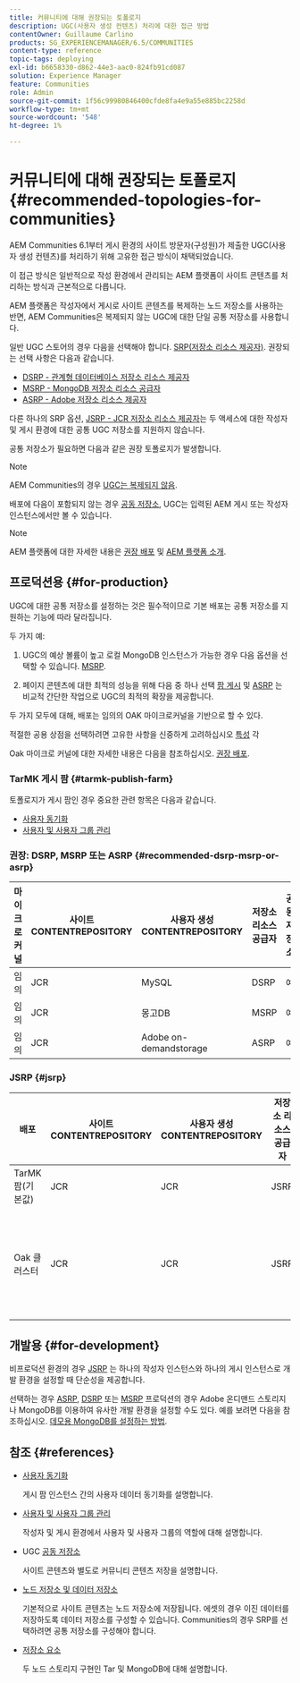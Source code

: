 ```yaml
---
title: 커뮤니티에 대해 권장되는 토폴로지
description: UGC(사용자 생성 컨텐츠) 처리에 대한 접근 방법
contentOwner: Guillaume Carlino
products: SG_EXPERIENCEMANAGER/6.5/COMMUNITIES
content-type: reference
topic-tags: deploying
exl-id: b6658330-d862-44e3-aac0-824fb91cd087
solution: Experience Manager
feature: Communities
role: Admin
source-git-commit: 1f56c99980846400cfde8fa4e9a55e885bc2258d
workflow-type: tm+mt
source-wordcount: '548'
ht-degree: 1%

---
```


# 커뮤니티에 대해 권장되는 토폴로지 {#recommended-topologies-for-communities}

AEM Communities 6.1부터 게시 환경의 사이트 방문자(구성원)가 제출한 UGC(사용자 생성 컨텐츠)를 처리하기 위해 고유한 접근 방식이 채택되었습니다.

이 접근 방식은 일반적으로 작성 환경에서 관리되는 AEM 플랫폼이 사이트 콘텐츠를 처리하는 방식과 근본적으로 다릅니다.

AEM 플랫폼은 작성자에서 게시로 사이트 콘텐츠를 복제하는 노드 저장소를 사용하는 반면, AEM Communities은 복제되지 않는 UGC에 대한 단일 공통 저장소를 사용합니다.

일반 UGC 스토어의 경우 다음을 선택해야 합니다. [SRP(저장소 리소스 제공자)](working-with-srp.md). 권장되는 선택 사항은 다음과 같습니다.

* [DSRP - 관계형 데이터베이스 저장소 리소스 제공자](dsrp.md)
* [MSRP - MongoDB 저장소 리소스 공급자](msrp.md)
* [ASRP - Adobe 저장소 리소스 제공자](asrp.md)

다른 하나의 SRP 옵션, [JSRP - JCR 저장소 리소스 제공자](jsrp.md)는 두 액세스에 대한 작성자 및 게시 환경에 대한 공통 UGC 저장소를 지원하지 않습니다.

공통 저장소가 필요하면 다음과 같은 권장 토폴로지가 발생합니다.

>[!NOTE]
>
>AEM Communities의 경우 [UGC는 복제되지 않음](working-with-srp.md#ugc-never-replicated).
>
>배포에 다음이 포함되지 않는 경우 [공동 저장소](working-with-srp.md), UGC는 입력된 AEM 게시 또는 작성자 인스턴스에서만 볼 수 있습니다.
>

>[!NOTE]
>
>AEM 플랫폼에 대한 자세한 내용은 [권장 배포](../../help/sites-deploying/recommended-deploys.md) 및 [AEM 플랫폼 소개](../../help/sites-deploying/data-store-config.md).

## 프로덕션용 {#for-production}

UGC에 대한 공통 저장소를 설정하는 것은 필수적이므로 기본 배포는 공통 저장소를 지원하는 기능에 따라 달라집니다.

두 가지 예:

1. UGC의 예상 볼륨이 높고 로컬 MongoDB 인스턴스가 가능한 경우 다음 옵션을 선택할 수 있습니다. [MSRP](msrp.md).

1. 페이지 콘텐츠에 대한 최적의 성능을 위해 다음 중 하나 선택 [팜 게시](../../help/sites-deploying/recommended-deploys.md#tarmk-farm) 및 [ASRP](asrp.md) 는 비교적 간단한 작업으로 UGC의 최적의 확장을 제공합니다.

두 가지 모두에 대해, 배포는 임의의 OAK 마이크로커널을 기반으로 할 수 있다.

적절한 공용 상점을 선택하려면 고유한 사항을 신중하게 고려하십시오 [특성](working-with-srp.md#characteristics-of-srp-options) 각

Oak 마이크로 커널에 대한 자세한 내용은 다음을 참조하십시오. [권장 배포](../../help/sites-deploying/recommended-deploys.md).

### TarMK 게시 팜 {#tarmk-publish-farm}

토폴로지가 게시 팜인 경우 중요한 관련 항목은 다음과 같습니다.

* [사용자 동기화](sync.md)
* [사용자 및 사용자 그룹 관리](users.md)

### 권장: DSRP, MSRP 또는 ASRP {#recommended-dsrp-msrp-or-asrp}

| 마이크로 커널 | 사이트 CONTENTREPOSITORY | 사용자 생성 CONTENTREPOSITORY | 저장소 리소스 공급자 | 공동 저장소 |
|-------------|------------------------|----------------------------------|---------------------------|---------------|
| 임의 | JCR | MySQL | DSRP | 예 |
| 임의 | JCR | 몽고DB | MSRP | 예 |
| 임의 | JCR | Adobe on-demandstorage | ASRP | 예 |

### JSRP {#jsrp}


| 배포 | 사이트 CONTENTREPOSITORY | 사용자 생성 CONTENTREPOSITORY | 저장소 리소스 공급자 | 공동 저장소 |
|----------------------|------------------------|----------------------------------|---------------------------|---------------------------------|
| TarMK 팜(기본값) | JCR | JCR | JSRP | 아니요 |
| Oak 클러스터 | JCR | JCR | JSRP | 게시 환경에만 해당 |

## 개발용 {#for-development}

비프로덕션 환경의 경우 [JSRP](jsrp.md) 는 하나의 작성자 인스턴스와 하나의 게시 인스턴스로 개발 환경을 설정할 때 단순성을 제공합니다.

선택하는 경우 [ASRP](asrp.md), [DSRP](dsrp.md) 또는 [MSRP](msrp.md) 프로덕션의 경우 Adobe 온디맨드 스토리지나 MongoDB를 이용하여 유사한 개발 환경을 설정할 수도 있다. 예를 보려면 다음을 참조하십시오. [데모용 MongoDB를 설정하는 방법](demo-mongo.md).

## 참조 {#references}

* [사용자 동기화](sync.md)

  게시 팜 인스턴스 간의 사용자 데이터 동기화를 설명합니다.

* [사용자 및 사용자 그룹 관리](users.md)

  작성자 및 게시 환경에서 사용자 및 사용자 그룹의 역할에 대해 설명합니다.

* UGC [공동 저장소](working-with-srp.md)

  사이트 콘텐츠와 별도로 커뮤니티 콘텐츠 저장을 설명합니다.

* [노드 저장소 및 데이터 저장소](../../help/sites-deploying/data-store-config.md)

  기본적으로 사이트 콘텐츠는 노드 저장소에 저장됩니다. 에셋의 경우 이진 데이터를 저장하도록 데이터 저장소를 구성할 수 있습니다. Communities의 경우 SRP를 선택하려면 공통 저장소를 구성해야 합니다.

* [저장소 요소](../../help/sites-deploying/storage-elements-in-aem-6.md)

  두 노드 스토리지 구현인 Tar 및 MongoDB에 대해 설명합니다.
